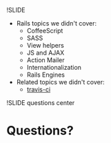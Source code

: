 !SLIDE

* Rails topics we didn't cover:
    * CoffeeScript
    * SASS
    * View helpers
    * JS and AJAX
    * Action Mailer
    * Internationalization
    * Rails Engines
* Related topics we didn't cover:
    * [travis-ci](http://travis-ci.org)



!SLIDE questions center
# Questions?
